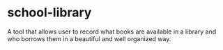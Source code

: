 # school-library
A tool that allows user to record what books are available in a library and who borrows them in a beautiful and well organized way.

